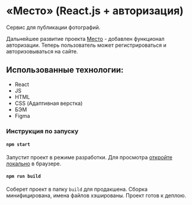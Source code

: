 # «Место» (React.js + авторизация)
Сервис для публикации фотографий.

Дальнейшее развитие проекта [Место](https://github.com/mczoom/mesto-react) - добавлен функционал авторизации.
Теперь пользователь может регистрироваться и авторизовываться на сайте.

## Использованные технологии:
- React
- JS
- HTML
- CSS (Адаптивная верстка)
- БЭМ
- Figma


### Инструкция по запуску
#### `npm start`

Запустит проект в режиме разработки.
Для просмотра [откройте локально](http://localhost:3000) в браузере.

#### `npm run build`

Соберет проект в папку `build` для продакшена.
Сборка минифицирована, имена файлов хэшированы.
Проект готов к деплою.